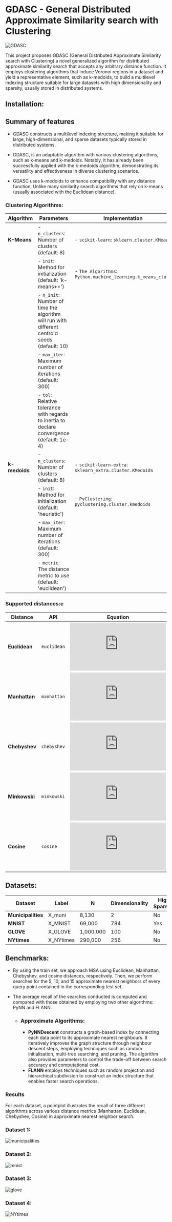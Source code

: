 # GDASC - General Distributed Approximate Similarity search with Clustering

![GDASC](benchmarks/figures/fig_multilayer_structure.png)

<!-- 
Finding elements from a dataset is the main task of similarity search which is typically achieved by representing the data as feature vectors in a multidimensional space, and then applying a specific similarity or dissimilarity metric to compare the query object to the elements in the dataset. Diverse data indexing techniques, collectively called access methods, have been proposed to expedite this process. In this context, two constraints are evident in the (existing) algorithms proposed regarding the issues inherent in representing datasets in high-dimensional spaces and the choice of indexing metric or method.-->
<!-- 
One of the newest approaches is Mask (Multilevel Approximate Similarity search with k-means) (Ortega et al., 2023), a novel indexing method that involves an unconventional application of the 𝑘-means partitioning algorithm (MacQueen, 1967; Lloyd, 1982) to create a multilevel index structure for approximate similarity search.-->

This project proposes GDASC (General Distributed Approximate Similarity search with Clustering) a novel generalized algorithm for distributed approximate similarity search that accepts any arbitrary distance function. It employs clustering algorithms that induce Voronoi regions in a dataset and yield a representative element, such as k-medoids, to build a multilevel indexing structure suitable for large datasets with high dimensionality and sparsity, usually stored in distributed systems.
<!-- * This project proposes a new algorithm GDASC (General Distributed Approximate Similarity search with Clustering), a novel algorithm designed for efficient approximate similarity search.-->




<!-- 
This project proposes a new algorithm GDASC that is a generalized algorithm to solve the approximate nearest neighbours (ANN) search problem for distributed data that accepts any arbitrary distance function by employing data partitioning algorithms that induce Voronoi regions in a dataset and yield a representative element, such as k-medoids.-->

## Installation:
## Summary of features
* GDASC constructs a multilevel indexing structure, making it suitable for large, high-dimensional, and sparse datasets typically stored in distributed systems.<!-- This algorithm is adaptable with various clustering algorithms, including k-means, k-medoids, and DBSCAN..., and has already been successfully applied to k-medoids.-->
* GDASC, is an adaptable algorithm  with various clustering algorithms, such as k-means and k-medoids. Notably, it has already been successfully applied with the k-medoids algorithm, demonstrating its versatility and effectiveness in diverse clustering scenarios.

* GDASC uses k-medoids to enhance compatibility with any distance function, Unlike many similarity search algorithms that rely on k-means (usually associated with the Euclidean distance).


### Clustering Algorithms:


| Algorithm    | Parameters                                         | Implementation                                    |
|--------------|----------------------------------------------------|---------------------------------------------------|
| **K-Means**  | - `n_clusters`: Number of clusters (default: 8)    | - `scikit-learn`: `sklearn.cluster.KMeans`        |
|              | - `init`: Method for initialization (default: 'k-means++') | - `The Algorithms`: `Python.machine_learning.k_means_clust`|
|              | - `n_init`: Number of time the algorithm will run with different centroid seeds (default: 10) |                                                   |
|              | - `max_iter`: Maximum number of iterations (default: 300) |                                                   |
|              | - `tol`: Relative tolerance with regards to inertia to declare convergence (default: 1e-4) |                                                   |
| **k-medoids**| - `n_clusters`: Number of clusters (default: 8)    | - `scikit-learn-extra`: `sklearn_extra.cluster.KMedoids` |
|              | - `init`: Method for initialization (default: 'heuristic') | - `PyClustering`: `pyclustering.cluster.kmedoids` |
|              | - `max_iter`: Maximum number of iterations (default: 300) |                                                   |
|              | - `metric`: The distance metric to use (default: 'euclidean') |                                                   |


### Supported distances:c

| Distance      | API         | Equation                                                                                                                                                                                                                                                                                                                   |
|---------------|-------------|----------------------------------------------------------------------------------------------------------------------------------------------------------------------------------------------------------------------------------------------------------------------------------------------------------------------------|
| **Euclidean** | `euclidean` | ![d(x, y) = \sqrt{\sum_{i=1}^n (x_i - y_i)^2}](https://latex.codecogs.com/svg.latex?d%28x%2C%20y%29%20%3D%20%5Csqrt%7B%5Csum_%7Bi%3D1%7D%5En%20%28x_i%20-%20y_i%29%5E2%7D)                                                                                                                                                 |
| **Manhattan** | `manhattan` | ![d(x, y) = \sum_{i=1}^n \|x_i - y_i\|](https://latex.codecogs.com/svg.latex?d%28x%2C%20y%29%20%3D%20%5Csum_%7Bi%3D1%7D%5En%20%7Cx_i%20-%20y_i%7C)                                                                                                                                                                         |
| **Chebyshev** | `chebyshev` | ![d(x, y) = \max_i \|x_i - y_i\|](https://latex.codecogs.com/svg.latex?d%28x%2C%20y%29%20%3D%20%5Cmax_i%20%7Cx_i%20-%20y_i%7C)                                                                                                                                                                                             |
| **Minkowski** | `minkowski` | ![d(x, y) = \left( \sum_{i=1}^n \|x_i - y_i\|^p \right)^{\frac{1}{p}}](https://latex.codecogs.com/svg.latex?d%28x%2C%20y%29%20%3D%20%5Cleft%28%20%5Csum_%7Bi%3D1%7D%5En%20%7Cx_i%20-%20y_i%7C%5Ep%20%5Cright%29%5E%7B%5Cfrac%7B1%7D%7Bp%7D%7D)                                                                             |
| **Cosine**    | `cosine`    | ![d(x, y) = 1 - \frac{\sum_{i=1}^n x_i y_i}{\sqrt{\sum_{i=1}^n x_i^2} \sqrt{\sum_{i=1}^n y_i^2}}](https://latex.codecogs.com/svg.latex?d%28x%2C%20y%29%20%3D%201%20-%20%5Cfrac%7B%5Csum_%7Bi%3D1%7D%5En%20x_i%20y_i%7D%7B%5Csqrt%7B%5Csum_%7Bi%3D1%7D%5En%20x_i%5E2%7D%20%5Csqrt%7B%5Csum_%7Bi%3D1%7D%5En%20y_i%5E2%7D%7D) |
  
    
## Datasets:
| Dataset            | Label       | N         | Dimensionality | High Sparsity | Data Type  | Download                                           |
|--------------------|-------------|-----------|----------------|---------------|------------|---------------------------------------------------|
| **Municipalities** | X_muni      | 8,130     | 2              | No            | Geospatial | [Municipalities](https://doi.org/10.5281/zenodo.12759082) |
| **MNIST**          | X_MNIST     | 69,000    | 784            | Yes           | Image      | [MNIST](https://doi.org/10.5281/zenodo.12759284)          |
| **GLOVE**          | X_GLOVE     | 1,000,000 | 100            | No            | Text       | [GLOVE](https://doi.org/10.5281/zenodo.12759356)          |
| **NYtimes**        | X_NYtimes   | 290,000   | 256            | No            | Text       | [NYtimes](https://doi.org/10.5281/zenodo.12760693)        |





## Benchmarks:

* By using the train set, we approach MSA using Euclidean, Manhattan, Chebyshev, and cosine distances, respectively. Then, we perform searches for the 5, 10, and 15 approximate nearest neighbors of every query point contained in the corresponding test set. 
* The average recall of the searches conducted is computed and compared with those obtained by employing two other algorithms: PyNN and FLANN.
     
  *  ### Approximate Algorithms:
  
     * __PyNNDescent__  constructs a graph-based index by connecting each data point to its approximate nearest neighbours. It iteratively improves the graph structure through neighbour descent steps, employing techniques such as random initialisation, multi-tree searching, and pruning. The algorithm also provides parameters to control the trade-off between search accuracy and computational cost.
     * __FLANN__ employs techniques such as random projection and hierarchical subdivision to construct an index structure that enables faster search operations.
 
### Results
For each dataset, a pointplot illustrates the recall of three different algorithms across various distance metrics (Manhattan, Euclidean, Chebyshev, Cosine) in approximate nearest neighbor search.

### Dataset 1:

![municipalities](benchmarks/figures/municipios_avgRecall.png)

### Dataset 2:
![mnist](benchmarks/figures/MNIST_avgRecall.png)

### Dataset 3:
![glove](benchmarks/figures/GLOVE_avgRecall.png)

### Dataset 4:

![NYtimes](benchmarks/figures/NYtimes_avgRecall.png)



  



